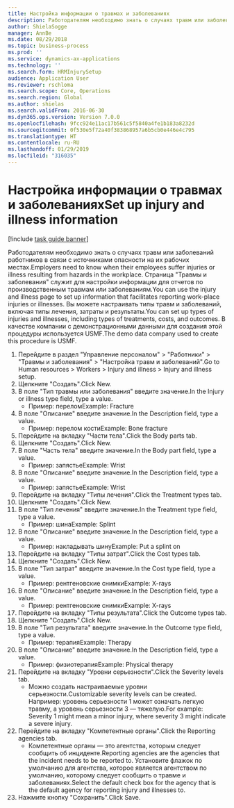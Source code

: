 ```yaml
---
title: Настройка информации о травмах и заболеваниях
description: Работодателям необходимо знать о случаях травм или заболеваний работников в связи с источниками опасности на их рабочих местах.
author: ShielaSogge
manager: AnnBe
ms.date: 08/29/2018
ms.topic: business-process
ms.prod: ''
ms.service: dynamics-ax-applications
ms.technology: ''
ms.search.form: HRMInjurySetup
audience: Application User
ms.reviewer: rschloma
ms.search.scope: Core, Operations
ms.search.region: Global
ms.author: shielas
ms.search.validFrom: 2016-06-30
ms.dyn365.ops.version: Version 7.0.0
ms.openlocfilehash: 9fcc924e11ac17b561c5f5840a4fe1b183a8232d
ms.sourcegitcommit: 0f530e5f72a40f383868957a6b5cb0e446e4c795
ms.translationtype: HT
ms.contentlocale: ru-RU
ms.lasthandoff: 01/29/2019
ms.locfileid: "316035"
---
```

# <a name="set-up-injury-and-illness-information"></a><span data-ttu-id="4af2c-103">Настройка информации о травмах и заболеваниях</span><span class="sxs-lookup"><span data-stu-id="4af2c-103">Set up injury and illness information</span></span>

[!include [task guide banner](../../includes/task-guide-banner.md)]

<span data-ttu-id="4af2c-104">Работодателям необходимо знать о случаях травм или заболеваний работников в связи с источниками опасности на их рабочих местах.</span><span class="sxs-lookup"><span data-stu-id="4af2c-104">Employers need to know when their employees suffer injuries or illness resulting from hazards in the workplace.</span></span> <span data-ttu-id="4af2c-105">Страница "Травмы и заболевания" служит для настройки информации для отчетов по производственным травмам или заболеваниям.</span><span class="sxs-lookup"><span data-stu-id="4af2c-105">You can use the injury and illness page to set up information that facilitates reporting work-place injuries or illnesses.</span></span> <span data-ttu-id="4af2c-106">Вы можете настраивать типы травм и заболеваний, включая типы лечения, затраты и результаты.</span><span class="sxs-lookup"><span data-stu-id="4af2c-106">You can set up types of injuries and illnesses, including types of treatments, costs, and outcomes.</span></span> <span data-ttu-id="4af2c-107">В качестве компании с демонстрационными данными для создания этой процедуры используется USMF.</span><span class="sxs-lookup"><span data-stu-id="4af2c-107">The demo data company used to create this procedure is USMF.</span></span>

1. <span data-ttu-id="4af2c-108">Перейдите в раздел "Управление персоналом" > "Работники" > "Травмы и заболевания" > "Настройка травм и заболеваний".</span><span class="sxs-lookup"><span data-stu-id="4af2c-108">Go to Human resources > Workers > Injury and illness > Injury and illness setup.</span></span>
2. <span data-ttu-id="4af2c-109">Щелкните "Создать".</span><span class="sxs-lookup"><span data-stu-id="4af2c-109">Click New.</span></span>
3. <span data-ttu-id="4af2c-110">В поле "Тип травмы или заболевания" введите значение.</span><span class="sxs-lookup"><span data-stu-id="4af2c-110">In the Injury or illness type field, type a value.</span></span>
    * <span data-ttu-id="4af2c-111">Пример: перелом</span><span class="sxs-lookup"><span data-stu-id="4af2c-111">Example: Fracture</span></span>  
4. <span data-ttu-id="4af2c-112">В поле "Описание" введите значение.</span><span class="sxs-lookup"><span data-stu-id="4af2c-112">In the Description field, type a value.</span></span>
    * <span data-ttu-id="4af2c-113">Пример: перелом кости</span><span class="sxs-lookup"><span data-stu-id="4af2c-113">Example: Bone fracture</span></span>  
5. <span data-ttu-id="4af2c-114">Перейдите на вкладку "Части тела".</span><span class="sxs-lookup"><span data-stu-id="4af2c-114">Click the Body parts tab.</span></span>
6. <span data-ttu-id="4af2c-115">Щелкните "Создать".</span><span class="sxs-lookup"><span data-stu-id="4af2c-115">Click New.</span></span>
7. <span data-ttu-id="4af2c-116">В поле "Часть тела" введите значение.</span><span class="sxs-lookup"><span data-stu-id="4af2c-116">In the Body part field, type a value.</span></span>
    * <span data-ttu-id="4af2c-117">Пример: запястье</span><span class="sxs-lookup"><span data-stu-id="4af2c-117">Example: Wrist</span></span>  
8. <span data-ttu-id="4af2c-118">В поле "Описание" введите значение.</span><span class="sxs-lookup"><span data-stu-id="4af2c-118">In the Description field, type a value.</span></span>
    * <span data-ttu-id="4af2c-119">Пример: запястье</span><span class="sxs-lookup"><span data-stu-id="4af2c-119">Example: Wrist</span></span>  
9. <span data-ttu-id="4af2c-120">Перейдите на вкладку "Типы лечения".</span><span class="sxs-lookup"><span data-stu-id="4af2c-120">Click the Treatment types tab.</span></span>
10. <span data-ttu-id="4af2c-121">Щелкните "Создать".</span><span class="sxs-lookup"><span data-stu-id="4af2c-121">Click New.</span></span>
11. <span data-ttu-id="4af2c-122">В поле "Тип лечения" введите значение.</span><span class="sxs-lookup"><span data-stu-id="4af2c-122">In the Treatment type field, type a value.</span></span>
    * <span data-ttu-id="4af2c-123">Пример: шина</span><span class="sxs-lookup"><span data-stu-id="4af2c-123">Example: Splint</span></span>  
12. <span data-ttu-id="4af2c-124">В поле "Описание" введите значение.</span><span class="sxs-lookup"><span data-stu-id="4af2c-124">In the Description field, type a value.</span></span>
    * <span data-ttu-id="4af2c-125">Пример: накладывать шину</span><span class="sxs-lookup"><span data-stu-id="4af2c-125">Example: Put a splint on</span></span>  
13. <span data-ttu-id="4af2c-126">Перейдите на вкладку "Типы затрат".</span><span class="sxs-lookup"><span data-stu-id="4af2c-126">Click the Cost types tab.</span></span>
14. <span data-ttu-id="4af2c-127">Щелкните "Создать".</span><span class="sxs-lookup"><span data-stu-id="4af2c-127">Click New.</span></span>
15. <span data-ttu-id="4af2c-128">В поле "Тип затрат" введите значение.</span><span class="sxs-lookup"><span data-stu-id="4af2c-128">In the Cost type field, type a value.</span></span>
    * <span data-ttu-id="4af2c-129">Пример: рентгеновские снимки</span><span class="sxs-lookup"><span data-stu-id="4af2c-129">Example: X-rays</span></span>  
16. <span data-ttu-id="4af2c-130">В поле "Описание" введите значение.</span><span class="sxs-lookup"><span data-stu-id="4af2c-130">In the Description field, type a value.</span></span>
    * <span data-ttu-id="4af2c-131">Пример: рентгеновские снимки</span><span class="sxs-lookup"><span data-stu-id="4af2c-131">Example: X-rays</span></span>  
17. <span data-ttu-id="4af2c-132">Перейдите на вкладку "Типы результата".</span><span class="sxs-lookup"><span data-stu-id="4af2c-132">Click the Outcome types tab.</span></span>
18. <span data-ttu-id="4af2c-133">Щелкните "Создать".</span><span class="sxs-lookup"><span data-stu-id="4af2c-133">Click New.</span></span>
19. <span data-ttu-id="4af2c-134">В поле "Тип результата" введите значение.</span><span class="sxs-lookup"><span data-stu-id="4af2c-134">In the Outcome type field, type a value.</span></span>
    * <span data-ttu-id="4af2c-135">Пример: терапия</span><span class="sxs-lookup"><span data-stu-id="4af2c-135">Example: Therapy</span></span>  
20. <span data-ttu-id="4af2c-136">В поле "Описание" введите значение.</span><span class="sxs-lookup"><span data-stu-id="4af2c-136">In the Description field, type a value.</span></span>
    * <span data-ttu-id="4af2c-137">Пример: физиотерапия</span><span class="sxs-lookup"><span data-stu-id="4af2c-137">Example: Physical therapy</span></span>  
21. <span data-ttu-id="4af2c-138">Перейдите на вкладку "Уровни серьезности".</span><span class="sxs-lookup"><span data-stu-id="4af2c-138">Click the Severity levels tab.</span></span>
    * <span data-ttu-id="4af2c-139">Можно создать настраиваемые уровни серьезности.</span><span class="sxs-lookup"><span data-stu-id="4af2c-139">Customizable severity levels can be created.</span></span> <span data-ttu-id="4af2c-140">Например: уровень серьезности 1 может означать легкую травму, а уровень серьезности 3 — тяжелую.</span><span class="sxs-lookup"><span data-stu-id="4af2c-140">For example: Severity 1 might mean a minor injury, where severity 3 might indicate a severe injury.</span></span>  
22. <span data-ttu-id="4af2c-141">Перейдите на вкладку "Компетентные органы".</span><span class="sxs-lookup"><span data-stu-id="4af2c-141">Click the Reporting agencies tab.</span></span>
    * <span data-ttu-id="4af2c-142">Компетентные органы — это агентства, которым следует сообщить об инциденте.</span><span class="sxs-lookup"><span data-stu-id="4af2c-142">Reporting agencies are the agencies that the incident needs to be reported to.</span></span> <span data-ttu-id="4af2c-143">Установите флажок по умолчанию для агентства, которое является агентством по умолчанию, которому следует сообщить о травме и заболеваниях.</span><span class="sxs-lookup"><span data-stu-id="4af2c-143">Select the default check box for the agency that is the default agency for reporting injury and illnesses to.</span></span>  
23. <span data-ttu-id="4af2c-144">Нажмите кнопку "Сохранить".</span><span class="sxs-lookup"><span data-stu-id="4af2c-144">Click Save.</span></span>

